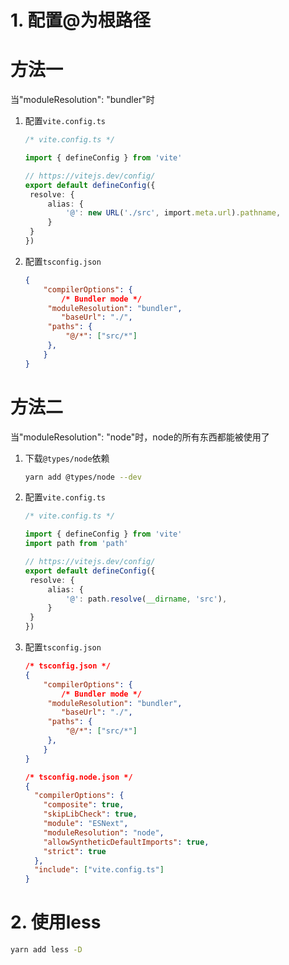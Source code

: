 # 1. 配置@为根路径

# 方法一

当"moduleResolution": "bundler"时

1. 配置`vite.config.ts`

   ```ts
   /* vite.config.ts */
   
   import { defineConfig } from 'vite'
   
   // https://vitejs.dev/config/
   export default defineConfig({
   	resolve: {
   		alias: {
   			'@': new URL('./src', import.meta.url).pathname,
   		}
   	}
   })
   ```

2. 配置`tsconfig.json`

   ```json
   {
       "compilerOptions": {
           /* Bundler mode */
   		"moduleResolution": "bundler",
           "baseUrl": "./",
   		"paths": {
   			"@/*": ["src/*"]
   		},
       }
   }
   ```



# 方法二

当"moduleResolution": "node"时，node的所有东西都能被使用了

1. 下载`@types/node`依赖

   ```bash
   yarn add @types/node --dev
   ```

2. 配置`vite.config.ts`

   ```ts
   /* vite.config.ts */
   
   import { defineConfig } from 'vite'
   import path from 'path'
   
   // https://vitejs.dev/config/
   export default defineConfig({
   	resolve: {
   		alias: {
   			'@': path.resolve(__dirname, 'src'),
   		}
   	}
   })
   ```

3. 配置`tsconfig.json`

   ```json
   /* tsconfig.json */
   {
       "compilerOptions": {
           /* Bundler mode */
   		"moduleResolution": "bundler",
           "baseUrl": "./",
   		"paths": {
   			"@/*": ["src/*"]
   		},
       }
   }
   
   /* tsconfig.node.json */
   {
     "compilerOptions": {
       "composite": true,
       "skipLibCheck": true,
       "module": "ESNext",
       "moduleResolution": "node",
       "allowSyntheticDefaultImports": true,
       "strict": true
     },
     "include": ["vite.config.ts"]
   }
   ```



# 2. 使用less

```bash
yarn add less -D
```



